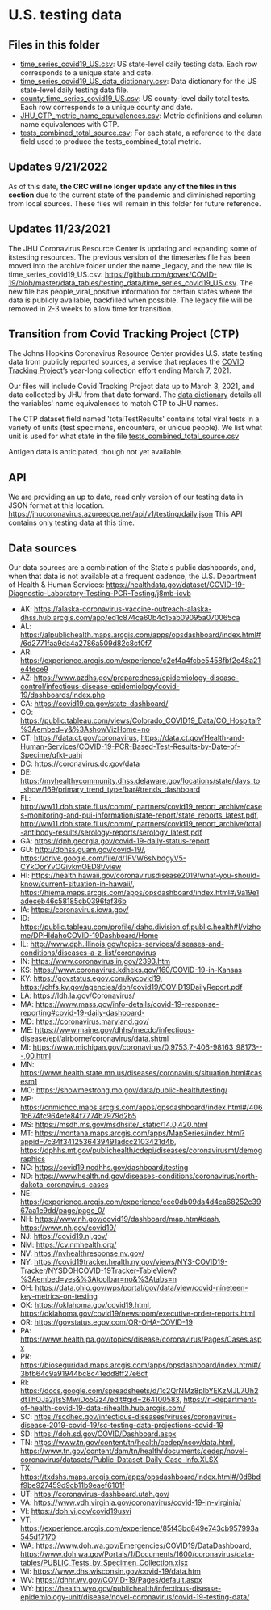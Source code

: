 # U.S. testing data

## Files in this folder
- [time_series_covid19_US.csv](https://github.com/govex/COVID-19/blob/master/data_tables/testing_data/time_series_covid19_US.csv): US state-level daily testing data. Each row corresponds to a unique state and date.
- [time_series_covid19_US_data_dictionary.csv](https://github.com/govex/COVID-19/blob/master/data_tables/testing_data/time_series_covid19_US_data_dictionary.csv): Data dictionary for the US state-level daily testing data file. 
- [county_time_series_covid19_US.csv](https://github.com/govex/COVID-19/blob/master/data_tables/testing_data/county_time_series_covid19_US.csv): US county-level daily total tests. Each row corresponds to a unique county and date.
- [JHU_CTP_metric_name_equivalences.csv](https://github.com/govex/COVID-19/blob/master/data_tables/testing_data/JHU_CTP_metric_name_equivalences.csv): Metric definitions and column name equivalences with CTP.
- [tests_combined_total_source.csv](https://github.com/govex/COVID-19/blob/master/data_tables/testing_data/tests_combined_total_source.csv): For each state, a reference to the data field used to produce the tests_combined_total metric.

## Updates 9/21/2022
As of this date, **the CRC will no longer update any of the files in this section** due to the current state of the pandemic and diminished reporting from local sources. These files will remain in this folder for future reference. 

## Updates 11/23/2021
The JHU Coronavirus Resource Center is updating and expanding some of itstesting resources.  The previous version of the timeseries file has been moved into the archive folder under the name _legacy, and the new file is time_series_covid19_US.csv: https://github.com/govex/COVID-19/blob/master/data_tables/testing_data/time_series_covid19_US.csv. The new file has people_viral_positive information for certain states where the data is publicly available, backfilled when possible. The legacy file will be removed in 2-3 weeks to allow time for transition.

## Transition from Covid Tracking Project (CTP)
The Johns Hopkins Coronavirus Resource Center provides U.S. state testing data from publicly reported sources, a service that replaces the [COVID Tracking Project](https://covidtracking.com/)’s year-long collection effort ending March 7, 2021.

Our files will include Covid Tracking Project data up to March 3, 2021, and data collected by JHU from that date forward. The [data dictionary](https://github.com/govex/COVID-19/blob/master/data_tables/testing_data/data_dictionary.csv) details all the variables' name equivalences to match CTP to JHU names.

The CTP dataset field named 'totalTestResults' contains total viral tests in a variety of units (test specimens, encounters, or unique people). We list what unit is used for what state in the file [tests_combined_total_source.csv](https://github.com/govex/COVID-19/blob/master/data_tables/testing_data/tests_combined_total_source.csv)

Antigen data is anticipated, though not yet available.

## API
We are providing an up to date, read only version of our testing data in JSON format at this location. 
https://jhucoronavirus.azureedge.net/api/v1/testing/daily.json
This API contains only testing data at this time.

## Data sources
Our data sources are a combination of the State's public dashboards, and, when that data is not available at a frequent cadence, the U.S. Department of Health & Human Services: https://healthdata.gov/dataset/COVID-19-Diagnostic-Laboratory-Testing-PCR-Testing/j8mb-icvb

- AK: https://alaska-coronavirus-vaccine-outreach-alaska-dhss.hub.arcgis.com/app/ed1c874ca60b4c15ab09095a070065ca
- AL: https://alpublichealth.maps.arcgis.com/apps/opsdashboard/index.html#/6d2771faa9da4a2786a509d82c8cf0f7
- AR: https://experience.arcgis.com/experience/c2ef4a4fcbe5458fbf2e48a21e4fece9
- AZ: https://www.azdhs.gov/preparedness/epidemiology-disease-control/infectious-disease-epidemiology/covid-19/dashboards/index.php
- CA: https://covid19.ca.gov/state-dashboard/
- CO: https://public.tableau.com/views/Colorado_COVID19_Data/CO_Hospital?%3Aembed=y&%3AshowVizHome=no
- CT: https://data.ct.gov/coronavirus, https://data.ct.gov/Health-and-Human-Services/COVID-19-PCR-Based-Test-Results-by-Date-of-Specime/qfkt-uahj
- DC: https://coronavirus.dc.gov/data
- DE: https://myhealthycommunity.dhss.delaware.gov/locations/state/days_to_show/169/primary_trend_type/bar#trends_dashboard
- FL: http://ww11.doh.state.fl.us/comm/_partners/covid19_report_archive/cases-monitoring-and-pui-information/state-report/state_reports_latest.pdf, http://ww11.doh.state.fl.us/comm/_partners/covid19_report_archive/total-antibody-results/serology-reports/serology_latest.pdf
- GA: https://dph.georgia.gov/covid-19-daily-status-report
- GU: http://dphss.guam.gov/covid-19/, https://drive.google.com/file/d/1FVW6sNbdgyV5-CYkOorYvOGivkmOED8t/view
- HI: https://health.hawaii.gov/coronavirusdisease2019/what-you-should-know/current-situation-in-hawaii/, https://hiema.maps.arcgis.com/apps/opsdashboard/index.html#/9a19e1adeceb46c58185cb0396faf36b
- IA: https://coronavirus.iowa.gov/
- ID: https://public.tableau.com/profile/idaho.division.of.public.health#!/vizhome/DPHIdahoCOVID-19Dashboard/Home
- IL: http://www.dph.illinois.gov/topics-services/diseases-and-conditions/diseases-a-z-list/coronavirus
- IN: https://www.coronavirus.in.gov/2393.htm
- KS: https://www.coronavirus.kdheks.gov/160/COVID-19-in-Kansas
- KY: https://govstatus.egov.com/kycovid19, https://chfs.ky.gov/agencies/dph/covid19/COVID19DailyReport.pdf
- LA: https://ldh.la.gov/Coronavirus/
- MA: https://www.mass.gov/info-details/covid-19-response-reporting#covid-19-daily-dashboard-
- MD: https://coronavirus.maryland.gov/
- ME: https://www.maine.gov/dhhs/mecdc/infectious-disease/epi/airborne/coronavirus/data.shtml
- MI: https://www.michigan.gov/coronavirus/0,9753,7-406-98163_98173---,00.html
- MN: https://www.health.state.mn.us/diseases/coronavirus/situation.html#casesm1
- MO: https://showmestrong.mo.gov/data/public-health/testing/
- MP: https://cnmichcc.maps.arcgis.com/apps/opsdashboard/index.html#/4061b674fc964efe84f7774b7979d2b5
- MS: https://msdh.ms.gov/msdhsite/_static/14,0,420.html
- MT: https://montana.maps.arcgis.com/apps/MapSeries/index.html?appid=7c34f3412536439491adcc2103421d4b, https://dphhs.mt.gov/publichealth/cdepi/diseases/coronavirusmt/demographics
- NC: https://covid19.ncdhhs.gov/dashboard/testing
- ND: https://www.health.nd.gov/diseases-conditions/coronavirus/north-dakota-coronavirus-cases
- NE: https://experience.arcgis.com/experience/ece0db09da4d4ca68252c3967aa1e9dd/page/page_0/
- NH: https://www.nh.gov/covid19/dashboard/map.htm#dash, https://www.nh.gov/covid19/
- NJ: https://covid19.nj.gov/
- NM: https://cv.nmhealth.org/
- NV: https://nvhealthresponse.nv.gov/
- NY: https://covid19tracker.health.ny.gov/views/NYS-COVID19-Tracker/NYSDOHCOVID-19Tracker-TableView?%3Aembed=yes&%3Atoolbar=no&%3Atabs=n
- OH: https://data.ohio.gov/wps/portal/gov/data/view/covid-nineteen-key-metrics-on-testing
- OK: https://oklahoma.gov/covid19.html, https://oklahoma.gov/covid19/newsroom/executive-order-reports.html
- OR: https://govstatus.egov.com/OR-OHA-COVID-19
- PA: https://www.health.pa.gov/topics/disease/coronavirus/Pages/Cases.aspx
- PR: https://bioseguridad.maps.arcgis.com/apps/opsdashboard/index.html#/3bfb64c9a91944bc8c41edd8ff27e6df
- RI: https://docs.google.com/spreadsheets/d/1c2QrNMz8pIbYEKzMJL7Uh2dtThOJa2j1sSMwiDo5Gz4/edit#gid=264100583, https://ri-department-of-health-covid-19-data-rihealth.hub.arcgis.com/
- SC: https://scdhec.gov/infectious-diseases/viruses/coronavirus-disease-2019-covid-19/sc-testing-data-projections-covid-19
- SD: https://doh.sd.gov/COVID/Dashboard.aspx
- TN: https://www.tn.gov/content/tn/health/cedep/ncov/data.html, https://www.tn.gov/content/dam/tn/health/documents/cedep/novel-coronavirus/datasets/Public-Dataset-Daily-Case-Info.XLSX
- TX: https://txdshs.maps.arcgis.com/apps/opsdashboard/index.html#/0d8bdf9be927459d9cb11b9eaef6101f
- UT: https://coronavirus-dashboard.utah.gov/
- VA: https://www.vdh.virginia.gov/coronavirus/covid-19-in-virginia/
- VI: https://doh.vi.gov/covid19usvi
- VT: https://experience.arcgis.com/experience/85f43bd849e743cb957993a545d17170
- WA: https://www.doh.wa.gov/Emergencies/COVID19/DataDashboard, https://www.doh.wa.gov/Portals/1/Documents/1600/coronavirus/data-tables/PUBLIC_Tests_by_Specimen_Collection.xlsx
- WI: https://www.dhs.wisconsin.gov/covid-19/data.htm
- WV: https://dhhr.wv.gov/COVID-19/Pages/default.aspx
- WY: https://health.wyo.gov/publichealth/infectious-disease-epidemiology-unit/disease/novel-coronavirus/covid-19-testing-data/

